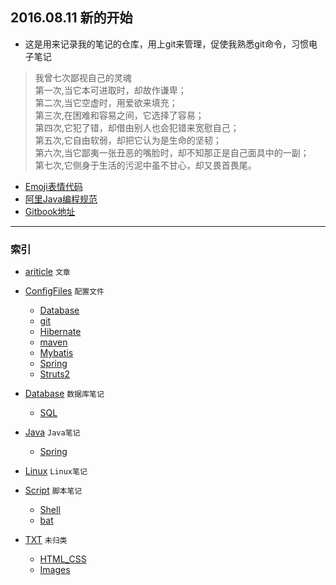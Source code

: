 ## 2016.08.11 新的开始
- 这是用来记录我的笔记的仓库，用上git来管理，促使我熟悉git命令，习惯电子笔记

>我曾七次鄙视自己的灵魂<br />
>第一次,当它本可进取时，却故作谦卑； <br />
>第二次,当它空虚时，用爱欲来填充； <br />
>第三次,在困难和容易之间，它选择了容易； <br />
>第四次,它犯了错，却借由别人也会犯错来宽慰自己； <br />
>第五次,它自由软弱，却把它认为是生命的坚韧； <br />
>第六次,当它鄙夷一张丑恶的嘴脸时，却不知那正是自己面具中的一副；<br />
>第七次,它侧身于生活的污泥中虽不甘心，却又畏首畏尾。<br />

- [Emoji表情代码](https://github.com/Kuangcp/Notes/blob/master/ConfigFiles/emojis.md)
- [阿里Java编程规范](https://github.com/Kuangcp/Notes/blob/master/Java/%E9%98%BF%E9%87%8C%E5%B7%B4%E5%B7%B4java%E8%A7%84%E8%8C%832017-02-09.md)
- [Gitbook地址](https://kuangcp.gitbooks.io/notes/)
*******
### 索引

- [ariticle](https://github.com/Kuangcp/Notes/tree/master/article) `文章`

- [ConfigFiles](https://github.com/Kuangcp/Notes/tree/master/ConfigFiles) `配置文件`
    - [Database](https://github.com/Kuangcp/Notes/tree/master/ConfigFiles/Database)
    - [git](https://github.com/Kuangcp/Notes/tree/master/ConfigFiles/git)
    - [Hibernate](https://github.com/Kuangcp/Notes/tree/master/ConfigFiles/Hibernate)
    - [maven](https://github.com/Kuangcp/Notes/tree/master/ConfigFiles/maven)
    - [Mybatis](https://github.com/Kuangcp/Notes/tree/master/ConfigFiles/Mybatis)
    - [Spring](https://github.com/Kuangcp/Notes/tree/master/ConfigFiles/Spring)
    - [Struts2](https://github.com/Kuangcp/Notes/tree/master/ConfigFiles/Struts)

- [Database](https://github.com/Kuangcp/Notes/tree/master/Database) `数据库笔记`
    - [SQL](https://github.com/Kuangcp/Notes/tree/master/Database/SQL)
    
- [Java](https://github.com/Kuangcp/Notes/tree/master/Java) `Java笔记`
    - [Spring](https://github.com/Kuangcp/Notes/tree/master/Java/Spring)
    
- [Linux](https://github.com/Kuangcp/Notes/tree/master/Linux) `Linux笔记`

- [Script](https://github.com/Kuangcp/Notes/tree/master/Script) `脚本笔记`
    - [Shell](https://github.com/Kuangcp/Notes/tree/master/Script/Shell)
    - [bat](https://github.com/Kuangcp/Notes/tree/master/Script/bat)
    
- [TXT](https://github.com/Kuangcp/Notes/tree/master/TXT) `未归类`
    - [HTML_CSS](https://github.com/Kuangcp/Notes/tree/master/TXT/HTML_CSS) 
    - [Images](https://github.com/Kuangcp/Notes/tree/master/TXT/Images) 
    
    
